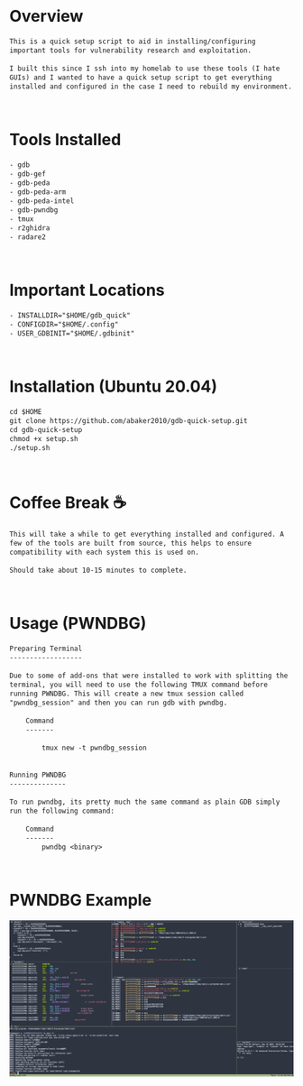 
</br>

# Overview
```
This is a quick setup script to aid in installing/configuring important tools for vulnerability research and exploitation. 

I built this since I ssh into my homelab to use these tools (I hate GUIs) and I wanted to have a quick setup script to get everything installed and configured in the case I need to rebuild my environment. 
```
</br>

# Tools Installed
```
- gdb
- gdb-gef
- gdb-peda
- gdb-peda-arm
- gdb-peda-intel
- gdb-pwndbg
- tmux
- r2ghidra 
- radare2
```

</br>

# Important Locations
```
- INSTALLDIR="$HOME/gdb_quick"
- CONFIGDIR="$HOME/.config"
- USER_GDBINIT="$HOME/.gdbinit"
```

</br>

# Installation (Ubuntu 20.04) 
```
cd $HOME
git clone https://github.com/abaker2010/gdb-quick-setup.git
cd gdb-quick-setup
chmod +x setup.sh
./setup.sh
```

</br>

# Coffee Break ☕ 
```
This will take a while to get everything installed and configured. A few of the tools are built from source, this helps to ensure compatibility with each system this is used on. 

Should take about 10-15 minutes to complete. 
```

</br>

# Usage (PWNDBG)
```
Preparing Terminal
------------------

Due to some of add-ons that were installed to work with splitting the terminal, you will need to use the following TMUX command before running PWNDBG. This will create a new tmux session called "pwndbg_session" and then you can run gdb with pwndbg. 

    Command
    -------

        tmux new -t pwndbg_session


Running PWNDBG
--------------

To run pwndbg, its pretty much the same command as plain GDB simply run the following command:

    Command
    -------
        pwndbg <binary>
```

</br>

# PWNDBG Example

<a href="https://github.com/abaker2010/gdb-quick-setup">
    <img src="./images/running_image.png" alt="gdb-quick-setup">
</a>